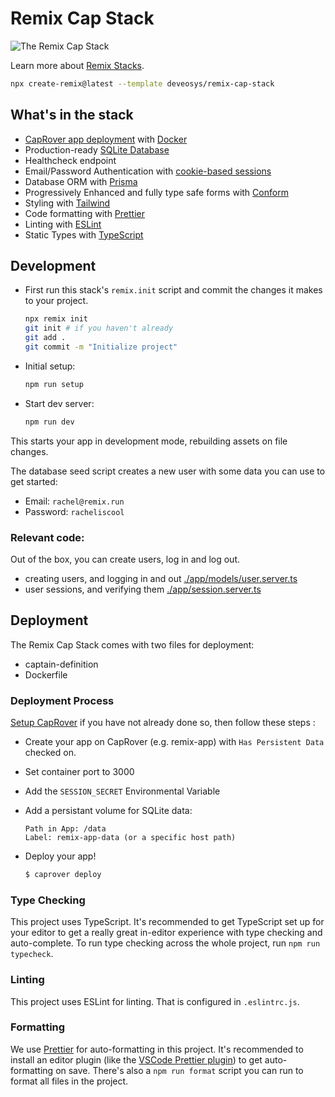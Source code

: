# Remix Cap Stack

![The Remix Cap Stack](https://repository-images.githubusercontent.com/465928257/a241fa49-bd4d-485a-a2a5-5cb8e4ee0abf)

Learn more about [Remix Stacks](https://remix.run/stacks).

```sh
npx create-remix@latest --template deveosys/remix-cap-stack
```

## What's in the stack

-   [CapRover app deployment](https://caprover.com/) with [Docker](https://www.docker.com/)
-   Production-ready [SQLite Database](https://sqlite.org)
-   Healthcheck endpoint
-   Email/Password Authentication with [cookie-based sessions](https://remix.run/utils/sessions#md-createcookiesessionstorage)
-   Database ORM with [Prisma](https://prisma.io)
-   Progressively Enhanced and fully type safe forms with [Conform](https://conform.guide/)
-   Styling with [Tailwind](https://tailwindcss.com/)
-   Code formatting with [Prettier](https://prettier.io)
-   Linting with [ESLint](https://eslint.org)
-   Static Types with [TypeScript](https://typescriptlang.org)

## Development

-   First run this stack's `remix.init` script and commit the changes it makes to your project.

    ```sh
    npx remix init
    git init # if you haven't already
    git add .
    git commit -m "Initialize project"
    ```

-   Initial setup:

    ```sh
    npm run setup
    ```

-   Start dev server:

    ```sh
    npm run dev
    ```

This starts your app in development mode, rebuilding assets on file changes.

The database seed script creates a new user with some data you can use to get started:

-   Email: `rachel@remix.run`
-   Password: `racheliscool`

### Relevant code:

Out of the box, you can create users, log in and log out.

-   creating users, and logging in and out [./app/models/user.server.ts](./app/models/user.server.ts)
-   user sessions, and verifying them [./app/session.server.ts](./app/session.server.ts)

## Deployment

The Remix Cap Stack comes with two files for deployment:

-   captain-definition
-   Dockerfile

### Deployment Process

[Setup CapRover](https://caprover.com/docs/get-started.html) if you have not already done so, then follow these steps :

-   Create your app on CapRover (e.g. remix-app) with `Has Persistent Data` checked on.
-   Set container port to 3000

-   Add the `SESSION_SECRET` Environmental Variable

-   Add a persistant volume for SQLite data:

    ```
    Path in App: /data
    Label: remix-app-data (or a specific host path)
    ```

-   Deploy your app!
    ```sh
    $ caprover deploy
    ```

### Type Checking

This project uses TypeScript. It's recommended to get TypeScript set up for your editor to get a really great in-editor experience with type checking and auto-complete. To run type checking across the whole project, run `npm run typecheck`.

### Linting

This project uses ESLint for linting. That is configured in `.eslintrc.js`.

### Formatting

We use [Prettier](https://prettier.io/) for auto-formatting in this project. It's recommended to install an editor plugin (like the [VSCode Prettier plugin](https://marketplace.visualstudio.com/items?itemName=esbenp.prettier-vscode)) to get auto-formatting on save. There's also a `npm run format` script you can run to format all files in the project.
